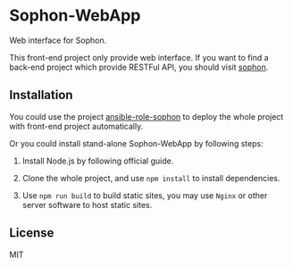 Sophon-WebApp
========

Web interface for Sophon.

This front-end project only provide web interface. If you want to find a back-end project which provide RESTFul API, you should visit [sophon](https://github.com/TheSophon/sophon).

Installation
---

You could use the project [ansible-role-sophon](https://github.com/TheSophon/ansible-role-sophon) to deploy the whole project with front-end project automatically.

Or you could install stand-alone Sophon-WebApp by following steps:

1. Install Node.js by following official guide.

2. Clone the whole project, and use `npm install` to install dependencies.

3. Use `npm run build` to build static sites, you may use `Nginx` or other server software to host static sites.

License
---

MIT
